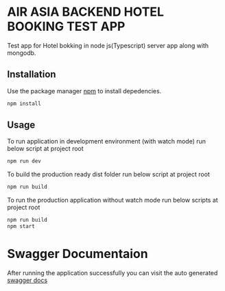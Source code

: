 # AIR ASIA BACKEND HOTEL BOOKING TEST APP

Test app for Hotel bokking in node js(Typescript) server app along with mongodb.

## Installation

Use the package manager [npm](https://www.npmjs.com/get-npm) to install depedencies.

```bash
npm install
```

## Usage

To run application in development environment (with watch mode) run below script at project root

```bash
npm run dev
```

To build the production ready dist folder run below script at project root

```bash
npm run build
```

To run the production application without watch mode run below scripts at project root

```bash
npm run build
npm start
```

# Swagger Documentaion

After running the application successfully you can visit the auto generated [swagger docs](http://localhost:9000/docs/)
